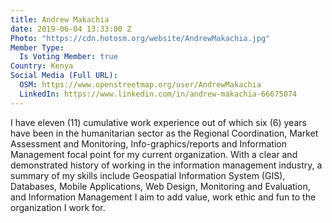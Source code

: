 ```yaml
---
title: Andrew Makachia
date: 2019-06-04 13:33:00 Z
Photo: "https://cdn.hotosm.org/website/AndrewMakachia.jpg"
Member Type:
  Is Voting Member: true
Country: Kenya
Social Media (Full URL):
  OSM: https://www.openstreetmap.org/user/AndrewMakachia
  LinkedIn: https://www.linkedin.com/in/andrew-makachia-66675074
---
```


I have eleven (11) cumulative work experience out of which six (6) years have been in the humanitarian sector as the Regional Coordination, Market Assessment and Monitoring, Info-graphics/reports and Information Management focal point for my current organization.    With a clear and demonstrated history of working in the information management industry, a summary of my skills include Geospatial Information System (GIS), Databases, Mobile Applications, Web Design, Monitoring and Evaluation, and Information Management I aim to add value, work ethic and fun to the organization I work for.